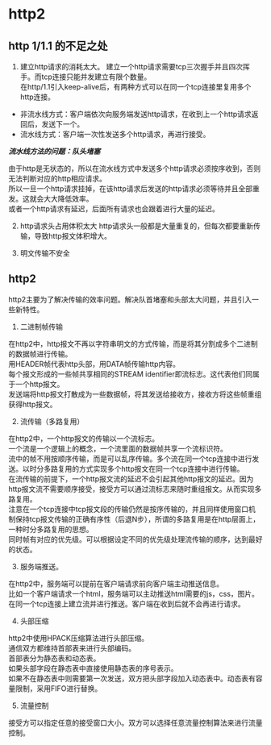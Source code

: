 # http2

## http 1/1.1 的不足之处

1. 建立http请求的消耗太大。
建立一个http请求需要tcp三次握手并且四次挥手。而tcp连接只能并发建立有限个数量。  
在http/1.1引入keep-alive后，有两种方式可以在同一个tcp连接里复用多个http连接。

- 非流水线方式：客户端依次向服务端发送http请求，在收到上一个http请求返回后，发送下一个。
- 流水线方式：客户端一次性发送多个http请求，再进行接受。

***流水线方法的问题：队头堵塞***

由于http是无状态的，所以在流水线方式中发送多个http请求必须按序收到，否则无法判断对应的http相应请求。  
所以一旦一个http请求挂掉，在该http请求后发送的http请求必须等待并且全部重发。这就会大大降低效率。  
或者一个http请求有延迟，后面所有请求也会跟着进行大量的延迟。

2. http请求头占用体积太大
http请求头一般都是大量重复的，但每次都要重新传输，导致http报文体积增大。    

3. 明文传输不安全

## http2

http2主要为了解决传输的效率问题。解决队首堵塞和头部太大问题，并且引入一些新特性。

1. 二进制帧传输

在http2中，http报文不再以字符串明文的方式传输，而是将其分割成多个二进制的数据帧进行传输。  
用HEADER帧代表http头部，用DATA帧传输http内容。  
每个报文形成的一些帧共享相同的STREAM identifier即流标志。这代表他们同属于一个http报文。  
发送端将http报文打散成为一些数据帧，将其发送给接收方，接收方将这些帧重组获得http报文。  

2. 流传输（多路复用）

在http2中，一个http报文的传输以一个流标志。  
一个流是一个逻辑上的概念，一个流里面的数据帧共享一个流标识符。  
流中的帧不用按顺序传输，而是可以乱序传输。多个流在同一个tcp连接中进行发送。以时分多路复用的方式实现多个http报文在同一个tcp连接中进行传输。  
在流传输的前提下，一个http报文流的延迟不会引起其他http报文的延迟。因为http报文流不需要顺序接受，接受方可以通过流标志来随时重组报文。从而实现多路复用。  
注意在一个tcp连接中tcp报文段的传输仍然是按序传输的，并且同样使用窗口机制保持tcp报文传输的正确有序性（后退N步），所谓的多路复用是在http层面上，一种时分多路复用的思想。  
同时帧有对应的优先级。可以根据设定不同的优先级处理流传输的顺序，达到最好的状态。

3. 服务端推送。

在http2中，服务端可以提前在客户端请求前向客户端主动推送信息。  
比如一个客户端请求一个html，服务端可以主动推送html需要的js，css，图片。在同一个tcp连接上建立流并进行推送。客户端在收到后就不会再进行请求。

4. 头部压缩

http2中使用HPACK压缩算法进行头部压缩。  
通信双方都维持首部表来进行头部编码。  
首部表分为静态表和动态表。  
如果头部字段在静态表中直接使用静态表的序号表示。  
如果不在静态表中则需要第一次发送，双方把头部字段加入动态表中。动态表有容量限制，采用FIFO进行替换。

5. 流量控制

接受方可以指定任意的接受窗口大小。双方可以选择任意流量控制算法来进行流量控制。

